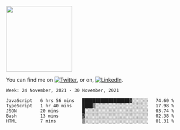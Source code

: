 <!-- ![visitors](https://visitor-badge.glitch.me/badge?page_id=page.id) -->

<img height="180em" src="https://github-readme-stats.vercel.app/api?username=alihernandez&show_icons=true&hide_border=true&&count_private=true&include_all_commits=true" />

<!-- Actual text -->

You can find me on [![Twitter][1.2]][1], or on, [![LinkedIn][2.2]][2].

<!-- Icons -->

[1.2]: http://i.imgur.com/wWzX9uB.png (twitter icon without padding)
[2.2]: https://raw.githubusercontent.com/MartinHeinz/MartinHeinz/master/linkedin-3-16.png (LinkedIn icon without padding)

<!-- Links to your social media accounts -->

[1]: https://twitter.com/phantomramen
[2]: https://www.linkedin.com/in/ali-hernandez-96b1b71a9/

<!--START_SECTION:waka-->
```text
Week: 24 November, 2021 - 30 November, 2021

JavaScript   6 hrs 56 mins   ██████████████████▓░░░░░░   74.60 % 
TypeScript   1 hr 40 mins    ████▒░░░░░░░░░░░░░░░░░░░░   17.98 % 
JSON         20 mins         █░░░░░░░░░░░░░░░░░░░░░░░░   03.74 % 
Bash         13 mins         ▓░░░░░░░░░░░░░░░░░░░░░░░░   02.38 % 
HTML         7 mins          ▒░░░░░░░░░░░░░░░░░░░░░░░░   01.31 % 
```
<!--END_SECTION:waka-->
